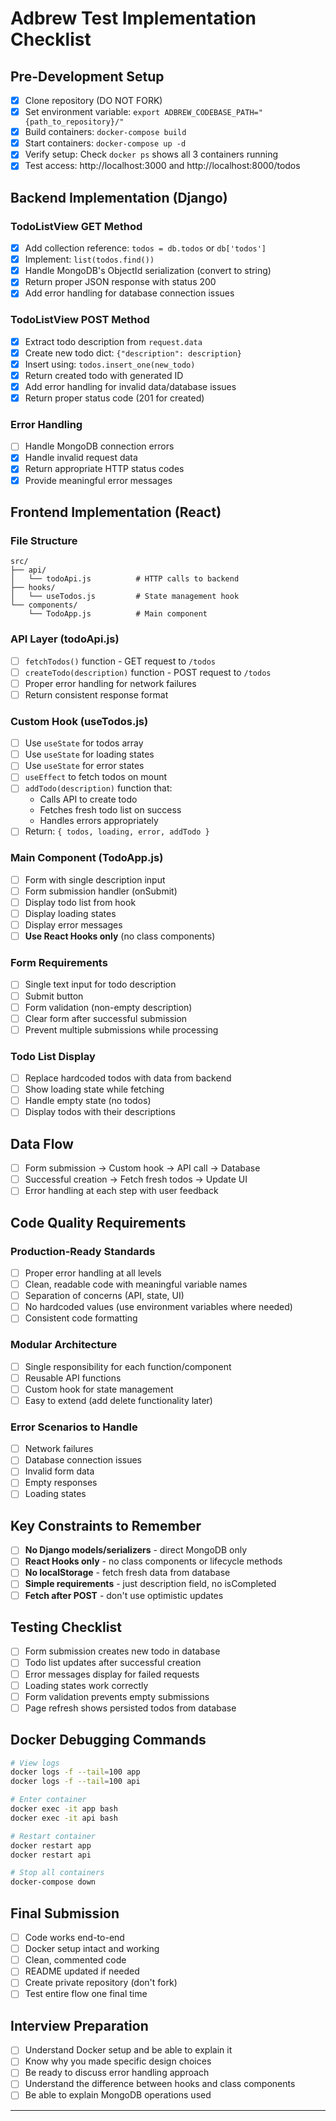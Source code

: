# Adbrew Test Implementation Checklist

## Pre-Development Setup

- [x] Clone repository (DO NOT FORK)
- [x] Set environment variable: `export ADBREW_CODEBASE_PATH="{path_to_repository}/"`
- [x] Build containers: `docker-compose build`
- [x] Start containers: `docker-compose up -d`
- [x] Verify setup: Check `docker ps` shows all 3 containers running
- [x] Test access: http://localhost:3000 and http://localhost:8000/todos

## Backend Implementation (Django)

### TodoListView GET Method

- [x] Add collection reference: `todos = db.todos` or `db['todos']`
- [x] Implement: `list(todos.find())`
- [x] Handle MongoDB's ObjectId serialization (convert to string)
- [x] Return proper JSON response with status 200
- [x] Add error handling for database connection issues

### TodoListView POST Method

- [x] Extract todo description from `request.data`
- [x] Create new todo dict: `{"description": description}`
- [x] Insert using: `todos.insert_one(new_todo)`
- [x] Return created todo with generated ID
- [x] Add error handling for invalid data/database issues
- [x] Return proper status code (201 for created)

### Error Handling

- [ ] Handle MongoDB connection errors
- [x] Handle invalid request data
- [x] Return appropriate HTTP status codes
- [x] Provide meaningful error messages

## Frontend Implementation (React)

### File Structure

```
src/
├── api/
│   └── todoApi.js          # HTTP calls to backend
├── hooks/
│   └── useTodos.js         # State management hook
└── components/
    └── TodoApp.js          # Main component
```

### API Layer (todoApi.js)

- [ ] `fetchTodos()` function - GET request to `/todos`
- [ ] `createTodo(description)` function - POST request to `/todos`
- [ ] Proper error handling for network failures
- [ ] Return consistent response format

### Custom Hook (useTodos.js)

- [ ] Use `useState` for todos array
- [ ] Use `useState` for loading states
- [ ] Use `useState` for error states
- [ ] `useEffect` to fetch todos on mount
- [ ] `addTodo(description)` function that:
  - Calls API to create todo
  - Fetches fresh todo list on success
  - Handles errors appropriately
- [ ] Return: `{ todos, loading, error, addTodo }`

### Main Component (TodoApp.js)

- [ ] Form with single description input
- [ ] Form submission handler (onSubmit)
- [ ] Display todo list from hook
- [ ] Display loading states
- [ ] Display error messages
- [ ] **Use React Hooks only** (no class components)

### Form Requirements

- [ ] Single text input for todo description
- [ ] Submit button
- [ ] Form validation (non-empty description)
- [ ] Clear form after successful submission
- [ ] Prevent multiple submissions while processing

### Todo List Display

- [ ] Replace hardcoded todos with data from backend
- [ ] Show loading state while fetching
- [ ] Handle empty state (no todos)
- [ ] Display todos with their descriptions

## Data Flow

- [ ] Form submission → Custom hook → API call → Database
- [ ] Successful creation → Fetch fresh todos → Update UI
- [ ] Error handling at each step with user feedback

## Code Quality Requirements

### Production-Ready Standards

- [ ] Proper error handling at all levels
- [ ] Clean, readable code with meaningful variable names
- [ ] Separation of concerns (API, state, UI)
- [ ] No hardcoded values (use environment variables where needed)
- [ ] Consistent code formatting

### Modular Architecture

- [ ] Single responsibility for each function/component
- [ ] Reusable API functions
- [ ] Custom hook for state management
- [ ] Easy to extend (add delete functionality later)

### Error Scenarios to Handle

- [ ] Network failures
- [ ] Database connection issues
- [ ] Invalid form data
- [ ] Empty responses
- [ ] Loading states

## Key Constraints to Remember

- [ ] **No Django models/serializers** - direct MongoDB only
- [ ] **React Hooks only** - no class components or lifecycle methods
- [ ] **No localStorage** - fetch fresh data from database
- [ ] **Simple requirements** - just description field, no isCompleted
- [ ] **Fetch after POST** - don't use optimistic updates

## Testing Checklist

- [ ] Form submission creates new todo in database
- [ ] Todo list updates after successful creation
- [ ] Error messages display for failed requests
- [ ] Loading states work correctly
- [ ] Form validation prevents empty submissions
- [ ] Page refresh shows persisted todos from database

## Docker Debugging Commands

```bash
# View logs
docker logs -f --tail=100 app
docker logs -f --tail=100 api

# Enter container
docker exec -it app bash
docker exec -it api bash

# Restart container
docker restart app
docker restart api

# Stop all containers
docker-compose down
```

## Final Submission

- [ ] Code works end-to-end
- [ ] Docker setup intact and working
- [ ] Clean, commented code
- [ ] README updated if needed
- [ ] Create private repository (don't fork)
- [ ] Test entire flow one final time

## Interview Preparation

- [ ] Understand Docker setup and be able to explain it
- [ ] Know why you made specific design choices
- [ ] Be ready to discuss error handling approach
- [ ] Understand the difference between hooks and class components
- [ ] Be able to explain MongoDB operations used

---
